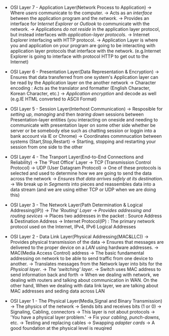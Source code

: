 * OSI Layer 7 - Application Layer(Network Process to Application)
-> Where *users* communicate to the computer.
-> Acts as an *interface* between the application program and the *network*.
-> Provides an interface for I*nternet Explorer* or *Outlook* to communicate with the network. 
-> Applications *do not reside* in the application layer protocol, but instead interfaces with *application-layer protocols*.
-> Internet Explorer interfacing with HTTP protocol.
-> Application Layer is where you and application on your program are going to be interacting with application layer protocols that interface with the network.
(e.g.Internet Explorer is going to interface with protocol HTTP to get out to the Internet)

* OSI Layer 6 - Presentation Layer(Data Representation & Encryption)
-> Ensures that data transferred from one system's Application layer can be read by the Application layer on the another network
-> Character encoding : Acts as the translator and formatter (English Character, Korean Character, etc.)
-> *Application encryption* and decode as well (e.g.IE HTML converted to ASCII Format)

* OSI Layer 5 - Session Layer(Interhost Communication)
-> Resposible for *setting up*, *managing* and then *tearing down* sessions between Presentation-layer entities (you interacting on oneside and needing to communicate with presentation layer on some other side whether be server or be somebody else such as chatting session or loggin into a bank account via IE or Chrome)
-> Coordinates commnucation between systems (Start,Stop,Restart)
-> Starting, stopping and restarting your session from one side to the other

* OSI Layer 4 - The Tranport Layer(End-to-End Connections and Reliability)
-> The 'Post Office' Layer
  -> TCP (Transmission Control Protocol)
  -> UDP (User Datagram Protocol)
  -> One of these protocols is selected and used to determine how we are going to send the data across the network
-> *Ensures that data arrives safely at its destination.*
-> We break up in *Segments* into pieces and reassembles data into a data stream (and we are using either TCP or UDP when we are doing this)

* OSI Layer 3 - The Network Layer(Path Determination & Logical Addressing(IP))
-> *The 'Routing' Layer*
-> *Provides addressing and routing sevices*
-> Places two addresses in the packet : Source Address & Destination Address
-> Internet Protocol(IP) : The primary network protocol used on the Internet, IPv4, IPv6 Logical Addresses

* OSI Layer 2 - Data Link Layer(Physical Addressing(MAC&LLC))
-> Provides physical transmission of the data
-> Ensures that messages are delivered to the proper device on a *LAN* using hardware addresses.
  -> MAC(Media Access Control) address
  -> The basic fundamental addressing on network to be able to send traffic from one device to another.
-> Translates messages from the Network layer into bits for the *Physical layer*.
-> *The 'switching' layer*. 
-> Switch uses MAC address to send information back and forth 
-> When we dealing with network, we dealing with routers and talking about communication in WAN. On the other hand, When we dealing with data link layer, we are talking about MAC addresses and seding data across LAN

* OSI Layer 1 - The Physical Layer(Media,Signal and Binary Transmission)
-> The physics of the network
  -> Sends bits and receives bits (1 or 0)
  -> Signaling, Cabling, connectors
  -> This layer is not about protocols
-> 'You have a physical layer problem.'
  -> Fix your *cabling*, *punch-downs*, etc.
  -> Testing and replacing cables
  -> Swapping *adapter cards*
-> A good foundation at the physical level is reuqired